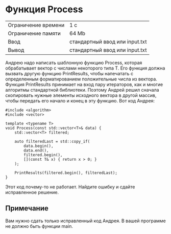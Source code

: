 # Функция Process

<table>
 <tr>
    <td>Ограничение времени</td>
    <td>1 c</td>
 </tr>
 <tr>
    <td>Ограничение памяти</td>
    <td>64 Mb</td>
 </tr>
  <tr>
    <td>Ввод</td>
    <td>стандартный ввод или input.txt</td>
 </tr>
  <tr>
    <td>Вывод</td>
    <td>стандартный ввод или input.txt</td>
 </tr>
</table>

Андрею надо написать шаблонную функцию Process, которая обрабатывает вектор с числами некоторого типа T. Его функция должна вызвать другую функцию PrintResults, чтобы напечатать с определенным форматированием положительные числа из вектора. Функция PrintResults принимает на вход пару итераторов, как и многие алгоритмы стандартной библиотеки. Поэтому Андрей решил сначала скопировать нужные элементы исходного вектора в другой массив, чтобы передать его начало и конец в эту функцию. Вот код Андрея:

```
#include <algorithm>
#include <vector>

template <typename T>
void Process(const std::vector<T>& data) {
    std::vector<T> filtered;

    auto filteredLast = std::copy_if(
        data.begin(),
        data.end(),
        filtered.begin(),
        [](const T& x) { return x > 0; }
    );

    PrintResults(filtered.begin(), filteredLast);
}
```
Этот код почему-то не работает. Найдите ошибку и сдайте исправленное решение.

## Примечание
Вам нужно сдать только исправленный код Андрея. В вашей программе не должно быть функции main.